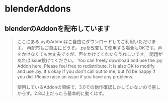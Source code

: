 # blenderAddons
## blenderのAddonを配布しています
> ここにある.pyのAddonはご自由にダウンロードしてご利用いただけます。
> 再配布もご自由にどうぞ。.pyを改変して使用する場合もOKです。声をかけなくても大丈夫ですが、声をかけてくれたらうれしいです。
> 問題があればissue投げてください。
> You can freely download and use the .py Addon here.
> Please feel free to redistribute. It is also OK to modify and use .py. It's okay if you don't call out to me, but I'd be happy if you did.
> Please raise an issue if you have any problems.
>
> 使用しているAddonの関係で、3.0での動作確認しかしていないので悪しからず。2.8以上だったら基本的に動くはず。
